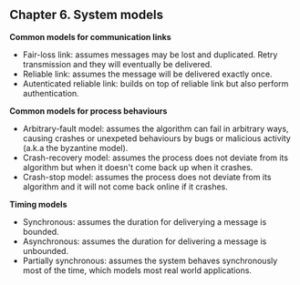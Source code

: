 ## Chapter 6. System models

**Common models for communication links**
- Fair-loss link: assumes messages may be lost and duplicated. Retry transmission and they will eventually be delivered.
- Reliable link: assumes the message will be delivered exactly once.
- Autenticated reliable link: builds on top of reliable link but also perform authentication.

**Common models for process behaviours**
- Arbitrary-fault model: assumes the algorithm can fail in arbitrary ways, causing crashes or unexpeted behaviours by bugs or malicious activity (a.k.a the byzantine model).
- Crash-recovery model: assumes the process does not deviate from its algorithm but when it doesn't come back up when it crashes.
- Crash-stop model: assumes the process does not deviate from its algorithm and it will not come back online if it crashes.

**Timing models**
- Synchronous: assumes the duration for deliverying a message is bounded.
- Asynchronous: assumes the duration for delivering a message is unbounded.
- Partially synchronous: assumes the system behaves synchronously most of the time, which models most real world applications.

